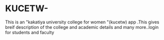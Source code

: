 # KUCETW-
This is an "kakatiya university college for women "(kucetw) app .This gives breif description of the college and academic details and many more..login for students and faculty 
